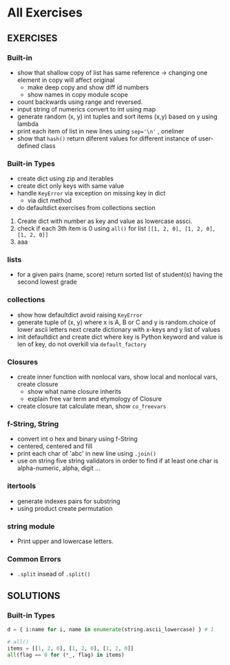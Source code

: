 # All Exercises

## EXERCISES

### Built-in

* show that shallow copy of list has same reference -> changing one element in copy will affect original
  * make deep copy and show diff id numbers
  * show names in copy module scope
* count backwards using range and reversed.
* input string of numerics convert to int using map
* generate random (x, y) int tuples and sort items (x,y) based on y using lambda
* print each item of list  in new lines using `sep='\n'` , oneliner
* show that `hash()` return diferent values for different instance of user-defined class

### Built-in Types

* create dict using zip and iterables
* create dict only keys with same value
* handle `KeyError` via exception on missing key in dict
  * via dict method
* do defaultdict exercises from collections section

1. Create dict with number as key and value as lowercase assci.
2. check if each 3th item is 0 using `all()` for list `[[1, 2, 0], [1, 2, 0], [1, 2, 0]]`
3. aaa

### lists

* for a given pairs (name, score) return sorted list of student(s) having the second lowest grade

### collections

* show how defaultdict avoid raising `KeyError`
* generate tuple of (x, y) where x is A, B or C and y is random.choice of lower ascii letters next create dictionary with x-keys and y list of values
* init defaultdict and create dict where key is Python keyword and value is len of key, do not overkill via `default_factory`

### Closures

* create inner function with nonlocal vars, show local and nonlocal vars, create closure
  * show what name closure inherits
  * explain free var term and etymology of Closure
* create closure tat calculate mean, show `co_freevars`

### f-String, String

* convert int o hex and binary using f-String
* centered, centered and fill
* print each char of 'abc' in new line using `.join()`
* use on string five string validators in order to find if at least one char is alpha-numeric, alpha, digit ...

### itertools

* generate indexes pairs for substring 
* using product create permutation

### string module

* Print upper and lowercase letters.

### Common Errors

* `.split` insead of `.split()`

## SOLUTIONS

### Built-in Types

```python
d = { i:name for i, name in enumerate(string.ascii_lowercase) } # 1

# all()
items = [[1, 2, 0], [1, 2, 0], [1, 2, 0]]
all(flag == 0 for (*_, flag) in items)
```
